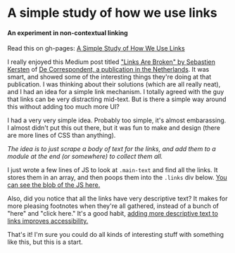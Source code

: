 # A simple study of how we use links
#### An experiment in non-contextual linking

Read this on gh-pages: [A Simple Study of How We Use Links](http://mswartz.github.io/links/)

I really enjoyed this Medium post titled ["Links Are Broken" by Sebastien Kersten](https://medium.com/de-correspondent/links-are-broken-these-three-alternatives-have-improved-our-readers-reading-experience-796c302c8930) of [De Correspondent, a publication in the Netherlands](https://decorrespondent.nl/home). It was smart, and showed some of the interesting things they're doing at that publication. I was thinking about their solutions (which are all really neat), and I had an idea for a simple link mechanism. I totally agreed with the guy that links can be very distracting mid-text. But is there a simple way around this without adding too much more UI?

I had a very very simple idea. Probably too simple, it's almost embarassing. I almost didn't put this out there, but it was fun to make and design (there are more lines of CSS than anything).

*The idea is to just scrape a body of text for the links, and add them to a module at the end (or somewhere) to collect them all.*

I just wrote a few lines of JS to look at `.main-text` and find all the links. It stores them in an array, and then poops them into the `.links` div below. [You can see the blob of the JS here.](https://github.com/mswartz/links/blob/master/app.js)

Also, did you notice that all the links have very descriptive text? It makes for more pleasing footnotes when they're all gathered, instead of a bunch of "here" and "click here." It's a good habit, [adding more descriptive text to links improves accessibility.](http://blog.silktide.com/2013/01/i-thought-title-text-improved-accessibility-i-was-wrong/)

That's it! I'm sure you could do all kinds of interesting stuff with something like this, but this is a start. 
